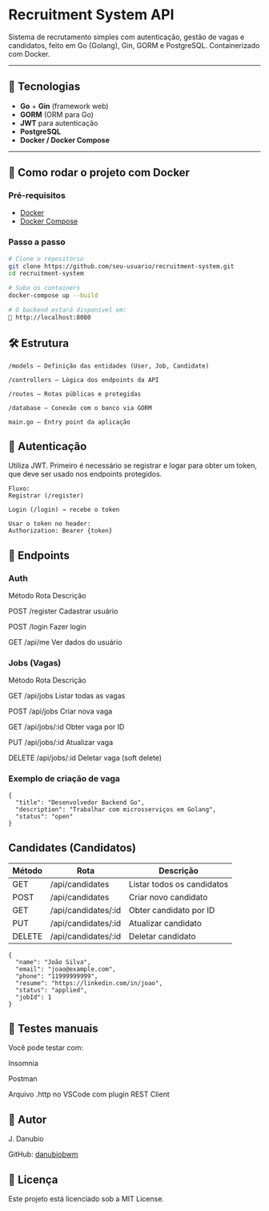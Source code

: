 # Recruitment System API

Sistema de recrutamento simples com autenticação, gestão de vagas e candidatos, feito em Go (Golang), Gin, GORM e PostgreSQL. Containerizado com Docker.

---

## 🧱 Tecnologias

- **Go** + **Gin** (framework web)
- **GORM** (ORM para Go)
- **JWT** para autenticação
- **PostgreSQL**
- **Docker / Docker Compose**

---

## 🚀 Como rodar o projeto com Docker

### Pré-requisitos

- [Docker](https://www.docker.com/)
- [Docker Compose](https://docs.docker.com/compose/)

### Passo a passo

```bash
# Clone o repositório
git clone https://github.com/seu-usuario/recruitment-system.git
cd recruitment-system

# Suba os containers
docker-compose up --build

# O backend estará disponível em:
📍 http://localhost:8080
```

## 🛠️ Estrutura
```
/models — Definição das entidades (User, Job, Candidate)

/controllers — Lógica dos endpoints da API

/routes — Rotas públicas e protegidas

/database — Conexão com o banco via GORM

main.go — Entry point da aplicação
```

## 🔐 Autenticação
Utiliza JWT. Primeiro é necessário se registrar e logar para obter um token, que deve ser usado nos endpoints protegidos.

```
Fluxo:
Registrar (/register)

Login (/login) → recebe o token

Usar o token no header:
Authorization: Bearer {token}

```

## 📮 Endpoints
### Auth

Método	Rota	Descrição

POST	/register	Cadastrar usuário

POST	/login	Fazer login

GET	/api/me	Ver dados do usuário

### Jobs (Vagas)

Método	Rota	Descrição

GET	/api/jobs	Listar todas as vagas

POST	/api/jobs	Criar nova vaga

GET	/api/jobs/:id	Obter vaga por ID

PUT	/api/jobs/:id	Atualizar vaga

DELETE	/api/jobs/:id	Deletar vaga (soft delete)

### Exemplo de criação de vaga
```
{
  "title": "Desenvolvedor Backend Go",
  "description": "Trabalhar com microsserviços em Golang",
  "status": "open"
}
```
## Candidates (Candidatos)

| Método | Rota                 | Descrição                  |
| ------ | -------------------- | -------------------------- |
| GET    | /api/candidates      | Listar todos os candidatos |
| POST   | /api/candidates      | Criar novo candidato       |
| GET    | /api/candidates/\:id | Obter candidato por ID     |
| PUT    | /api/candidates/\:id | Atualizar candidato        |
| DELETE | /api/candidates/\:id | Deletar candidato          |
```
{
  "name": "João Silva",
  "email": "joao@example.com",
  "phone": "11999999999",
  "resume": "https://linkedin.com/in/joao",
  "status": "applied",
  "jobId": 1
}
```

## 🧪 Testes manuais

Você pode testar com:

Insomnia

Postman

Arquivo .http no VSCode com plugin REST Client

## 👤 Autor
J. Danubio

GitHub: [danubiobwm](https://github.com/danubiobwm/recruitment-system)

## 📄 Licença
Este projeto está licenciado sob a MIT License.